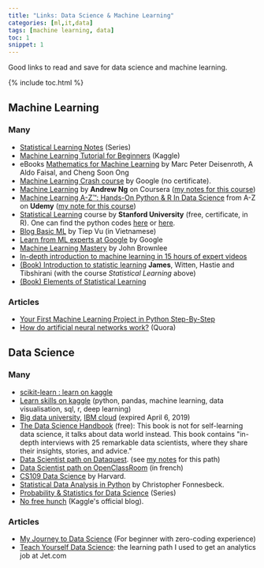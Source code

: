 ```yaml
---
title: "Links: Data Science & Machine Learning"
categories: [ml,it,data]
tags: [machine learning, data]
toc: 1
snippet: 1
---
```


Good links to read and save for data science and machine learning.

{% include toc.html %}

## Machine Learning

### Many

- [Statistical Learning Notes](https://towardsdatascience.com/statistical-learning-notes-series-c8c218102ae0) (Series)
- [Machine Learning Tutorial for Beginners](https://www.kaggle.com/kanncaa1/machine-learning-tutorial-for-beginners) (Kaggle)
- eBooks [Mathematics for Machine Learning](https://mml-book.github.io/) by Marc Peter Deisenroth, A Aldo Faisal, and Cheng Soon Ong
- [Machine Learning Crash course](https://developers.google.com/machine-learning/crash-course/ml-intro) by Google (no certificate).
- [Machine Learning](https://www.coursera.org/learn/machine-learning) by **Andrew Ng** on Coursera ([my notes for this course](/tags#ml-coursera))
- [Machine Learning A-Z™: Hands-On Python & R In Data Science](https://www.udemy.com/machinelearning/) from A-Z on **Udemy** ([my note for this course](/tags#ml-udemy))
- [Statistical Learning](https://lagunita.stanford.edu/courses/HumanitiesSciences/StatLearning/Winter2016/about) course by **Stanford University** (free, certificate, in R). One can find the python codes [here](https://github.com/tdpetrou/Machine-Learning-Books-With-Python/tree/master/Introduction%20to%20Statistical%20Learning) or [here](https://github.com/JWarmenhoven/ISLR-python). 
- [Blog Basic ML](https://machinelearningcoban.com/) by Tiep Vu (in Vietnamese)
- [Learn from ML experts at Google](https://ai.google/education/) by Google
- [Machine Learning Mastery](https://machinelearningmastery.com/start-here/) by John Brownlee
- [In-depth introduction to machine learning in 15 hours of expert videos](https://www.r-bloggers.com/in-depth-introduction-to-machine-learning-in-15-hours-of-expert-videos/)
- [(Book) Introduction to statistic learning](https://www-bcf.usc.edu/~gareth/ISL/) **James**, Witten, Hastie and Tibshirani (with the course *Statistical Learning* above)
- [(Book) Elements of Statistical Learning](https://web.stanford.edu/~hastie/Papers/ESLII.pdf)

### Articles

- [Your First Machine Learning Project in Python Step-By-Step](https://machinelearningmastery.com/machine-learning-in-python-step-by-step/)
- [How do artificial neural networks work?](https://www.quora.com/How-do-artificial-neural-networks-work) (Quora)

## Data Science

### Many

- [scikit-learn : learn on kaggle](http://blog.kaggle.com/author/kevin-markham/)
- [Learn skills on kaggle](https://www.kaggle.com/learn/overview) (python, pandas, machine learning, data visualisation, sql, r, deep learning)
- [Big data university](courses.cognitiveclass.ai), [IBM cloud](https://console.bluemix.net) (expired April 6, 2019)
- [The Data Science Handbook](http://www.thedatasciencehandbook.com/) (free): This book is not for self-learning data science, it talks about data world instead. This book contains "in-depth interviews with 25 remarkable data scientists, where they share their insights, stories, and advice."
- [Data Scientist path on Dataquest](https://www.dataquest.io/path/data-scientist). (see [my notes](/tags#dataquest) for this path)
- [Data Scientist path on OpenClassRoom](https://openclassrooms.com/fr/paths/63-data-scientist) (in french)
- [CS109 Data Science](http://cs109.github.io/2015/pages/videos.html) by Harvard.
- [Statistical Data Analysis in Python](https://github.com/fonnesbeck/statistical-analysis-python-tutorial) by Christopher Fonnesbeck.
- [Probability & Statistics for Data Science](https://towardsdatascience.com/probability-statistics-for-data-science-series-83b94353ca48) (Series)
- [No free hunch](http://blog.kaggle.com/) (Kaggle's official blog).

### Articles

- [My Journey to Data Science](https://towardsdatascience.com/my-journey-to-data-science-for-beginner-with-zero-coding-experience-1e7896b564d3) (For beginner with zero-coding experience)
- [Teach Yourself Data Science](https://medium.freecodecamp.org/a-path-for-you-to-learn-analytics-and-data-skills-bd48ccde7325): the learning path I used to get an analytics job at Jet.com

